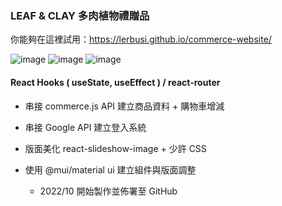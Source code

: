 ### LEAF & CLAY 多肉植物禮贈品

你能夠在這裡試用：https://lerbusi.github.io/commerce-website/

![image](https://user-images.githubusercontent.com/108831232/195876218-8e9e6a6e-42e3-4a79-bccf-abd9dd97b66c.png)
![image](https://user-images.githubusercontent.com/108831232/195876778-7ef2cbe5-6e12-4177-bc51-4c036574efe3.png)
![image](https://user-images.githubusercontent.com/108831232/195876815-29ca8897-3b5b-40ef-bf39-8d9801c61474.png)

#### React Hooks ( useState, useEffect ) / react-router

- 串接 commerce.js API 建立商品資料 + 購物車增減
- 串接 Google API 建立登入系統
- 版面美化 react-slideshow-image + 少許 CSS
- 使用 @mui/material ui 建立組件與版面調整

  - 2022/10 開始製作並佈署至 GitHub
